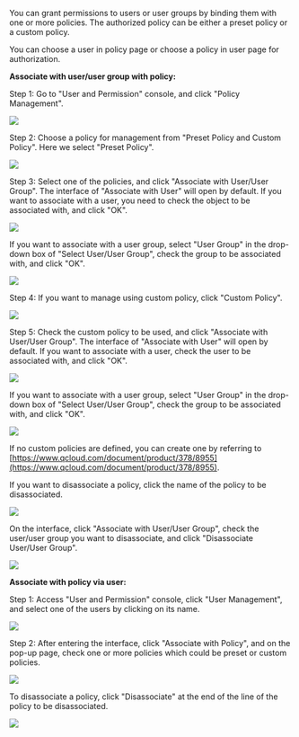 You can grant permissions to users or user groups by binding them with one or more policies. The authorized policy can be either a preset policy or a custom policy.

You can choose a user in policy page or choose a policy in user page for authorization.

**Associate with user/user group with policy:**

Step 1:  Go to "User and Permission" console, and click "Policy Management".

![](https://mc.qcloudimg.com/static/img/aee69555da2fcc6dcd7c22aee92683f2/User+Management5.png)

Step 2:  Choose a policy for management from "Preset Policy and Custom Policy". Here we select "Preset Policy".

![](https://mc.qcloudimg.com/static/img/d6bd8e898f73ef56968ba25c745b7686/Policy+Management1.png)
	
Step 3:  Select one of the policies, and click "Associate with User/User Group". The interface of "Associate with User" will open by default. If you want to associate with a user, you need to check the object to be associated with, and click "OK".

![](https://mc.qcloudimg.com/static/img/ff3508df6a042a1805a5cf9ae53b6ae4/Policy+Management2.png)	

If you want to associate with a user group, select "User Group" in the drop-down box of "Select User/User Group", check the group to be associated with, and click "OK".

![](https://mc.qcloudimg.com/static/img/ccb0f77757d29b1ed1113b210daf116e/Policy+Management3.png)

Step 4: If you want to manage using custom policy, click "Custom Policy".

![](https://mc.qcloudimg.com/static/img/55182d658f09749f9cb726313e91c9a5/Policy+Management4.png)

Step 5: Check the custom policy to be used, and click "Associate with User/User Group". The interface of "Associate with User" will open by default. If you want to associate with a user, check the user to be associated with, and click "OK".

![](https://mc.qcloudimg.com/static/img/959efbd40cce64625ee2e1c35aa33e66/Policy+Management5.png)

If you want to associate with a user group, select "User Group" in the drop-down box of "Select User/User Group", check the group to be associated with, and click "OK".

![](https://mc.qcloudimg.com/static/img/426b03bed75969fd696c6a763bf04a42/Policy+Management6.png)

If no custom policies are defined, you can create one by referring to [https://www.qcloud.com/document/product/378/8955](https://www.qcloud.com/document/product/378/8955).

If you want to disassociate a policy, click the name of the policy to be disassociated.

![](https://mc.qcloudimg.com/static/img/b8ca01f208e0f5379728d6ebdd788572/Policy+Management7.png)

On the interface, click "Associate with User/User Group", check the user/user group you want to disassociate, and click "Disassociate User/User Group".

![](https://mc.qcloudimg.com/static/img/a1893236b8da2a745dc39855443ebeab/Policy+Management8.png)



**Associate with policy via user:**

Step 1: Access "User and Permission" console, click "User Management", and select one of the users by clicking on its name.

![](https://mc.qcloudimg.com/static/img/88d2b633ef1e83fea684f6c455591e1b/User+Management7.png)

Step 2: After entering the interface, click "Associate with Policy", and on the pop-up page, check one or more policies which could be preset or custom policies.

![](https://mc.qcloudimg.com/static/img/133b866969e949c3ca50e97101ce16fe/User+Management6.png)

To disassociate a policy, click "Disassociate" at the end of the line of the policy to be disassociated.

![](https://mc.qcloudimg.com/static/img/192c340f8427e4929fda72c2ff38f84f/User+Management8.png)
